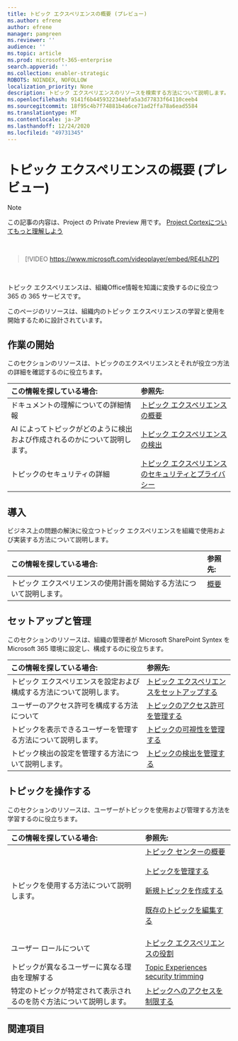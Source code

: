 ```yaml
---
title: トピック エクスペリエンスの概要 (プレビュー)
ms.author: efrene
author: efrene
manager: pamgreen
ms.reviewer: ''
audience: ''
ms.topic: article
ms.prod: microsoft-365-enterprise
search.appverid: ''
ms.collection: enabler-strategic
ROBOTS: NOINDEX, NOFOLLOW
localization_priority: None
description: トピック エクスペリエンスのリソースを検索する方法について説明します。
ms.openlocfilehash: 9141f6b445932234ebfa5a3d77833f64110ceeb4
ms.sourcegitcommit: 18f95c4b7f74881b4a6ce71ad2ffa78a6ead5584
ms.translationtype: MT
ms.contentlocale: ja-JP
ms.lasthandoff: 12/24/2020
ms.locfileid: "49731345"
---
```

# <a name="introduction-to-topic-experiences-preview"></a>トピック エクスペリエンスの概要 (プレビュー)

> [!Note] 
> この記事の内容は、Project の Private Preview 用です。 [Project Cortexについてもっと理解しよう](https://aka.ms/projectcortex)

</br>

> [!VIDEO https://www.microsoft.com/videoplayer/embed/RE4LhZP]  

</br>


トピック エクスペリエンスは、組織Office情報を知識に変換するのに役立つ 365 の 365 サービスです。

このページのリソースは、組織内のトピック エクスペリエンスの学習と使用を開始するために設計されています。

## <a name="get-started"></a>作業の開始

このセクションのリソースは、トピックのエクスペリエンスとそれが役立つ方法の詳細を確認するのに役立ちます。

| この情報を探している場合: | 参照先: |
|:-----|:-----|
|ドキュメントの理解についての詳細情報|[トピック エクスペリエンスの概要](topic-experiences-overview.md)|
|AI によってトピックがどのように検出および作成されるのかについて説明します。|[トピック エクスペリエンスの検出](topic-experiences-discovery.md)|
|トピックのセキュリティの詳細|[トピック エクスペリエンスのセキュリティとプライバシー](topic-experiences-security-privacy.md)|


## <a name="adoption"></a>導入

ビジネス上の問題の解決に役立つトピック エクスペリエンスを組織で使用および実装する方法について説明します。 

| この情報を探している場合: | 参照先: |
|:-----|:-----|
|トピック エクスペリエンスの使用計画を開始する方法について説明します。 |[概要](topics-adoption-getstarted.md)<br><br>|  

## <a name="set-up-and-administration"></a>セットアップと管理

このセクションのリソースは、組織の管理者が Microsoft SharePoint Syntex を Microsoft 365 環境に設定し、構成するのに役立ちます。

| この情報を探している場合: | 参照先: |
|:-----|:-----|
|トピック エクスペリエンスを設定および構成する方法について説明します。|[トピック エクスペリエンスをセットアップする](set-up-topic-experiences.md)|
|ユーザーのアクセス許可を構成する方法について|[トピックのアクセス許可を管理する](topic-experiences-user-permissions.md)|
|トピックを表示できるユーザーを管理する方法について説明します。|[トピックの可視性を管理する](topic-experiences-knowledge-rules.md)|
|トピック検出の設定を管理する方法について説明します。|[トピックの検出を管理する](topic-experiences-discovery.md)|

## <a name="work-with-topics"></a>トピックを操作する

このセクションのリソースは、ユーザーがトピックを使用および管理する方法を学習するのに役立ちます。

| この情報を探している場合: | 参照先: |
|:-----|:-----|
|トピックを使用する方法について説明します。|[トピック センターの概要](topic-center-overview.md)<br><br>[トピックを管理する](manage-topics.md)<br><br>[新規トピックを作成する](create-a-topic.md)<br><br>[既存のトピックを編集する](edit-a-topic.md)<br><br>|
|ユーザー ロールについて|[トピック エクスペリエンスの役割](topic-experiences-roles.md)|
|トピックが異なるユーザーに異なる理由を理解する|[Topic Experiences security trimming](topic-experiences-security-trimming.md)|
|特定のトピックが特定されて表示されるのを防ぐ方法について説明します。|[トピックへのアクセスを制限する](restrict-access-to-topics.md)|



## <a name="see-also"></a>関連項目
